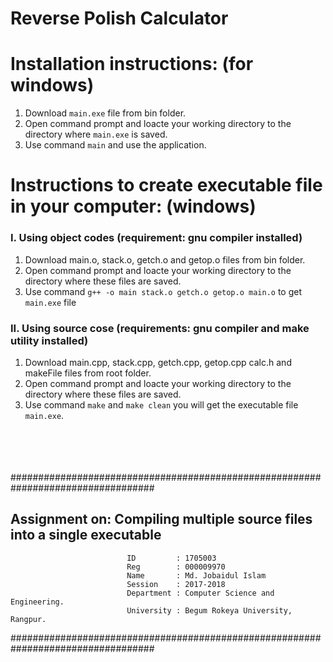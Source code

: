 # Reverse Polish Calculator

# Installation instructions: (for windows)
1. Download `main.exe` file from bin folder.
2. Open command prompt and loacte your working directory to the directory where `main.exe` is saved.
3. Use command `main` and use the application.

# Instructions to create executable file in your computer: (windows)
### I. Using object codes (requirement: gnu compiler installed)
1. Download main.o, stack.o, getch.o and getop.o files from bin folder.
2. Open command prompt and loacte your working directory to the directory where these files are saved.
3. Use command `g++ -o main stack.o getch.o getop.o main.o` to get `main.exe` file
      
### II. Using source cose (requirements: gnu compiler and make utility installed)
1.  Download main.cpp, stack.cpp, getch.cpp, getop.cpp calc.h and makeFile files from root folder.
2. Open command prompt and loacte your working directory to the directory where these files are saved.
3. Use command `make` and `make clean` you will get the executable file `main.exe`. 

\
\
\
\
##################################################################################

##              Assignment on: Compiling multiple source files into a single executable

                              ID         : 1705003
                              Reg        : 000009970
                              Name       : Md. Jobaidul Islam
                              Session    : 2017-2018
                              Department : Computer Science and Engineering.
                              University : Begum Rokeya University, Rangpur.

##################################################################################

